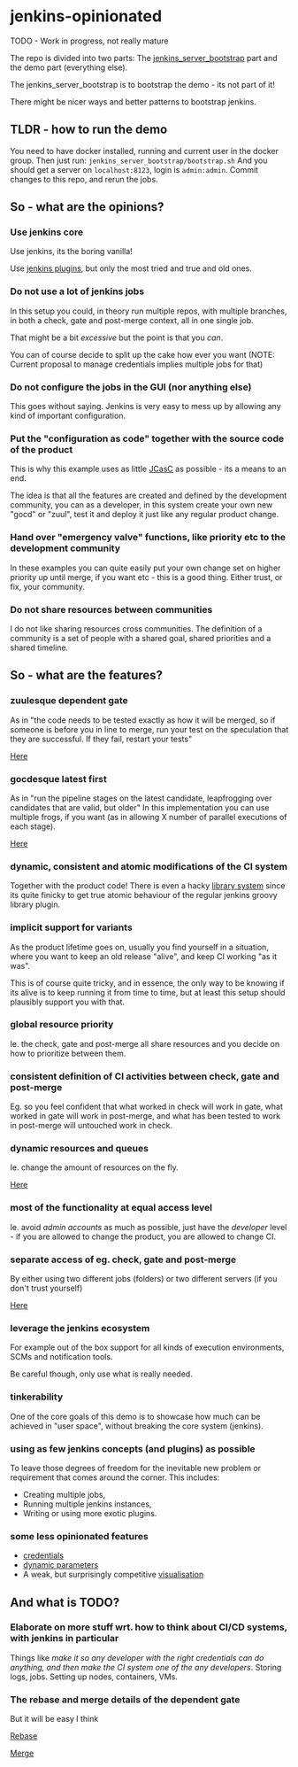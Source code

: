 # jenkins-opinionated

TODO - Work in progress, not really mature

The repo is divided into two parts:
The [jenkins_server_bootstrap](jenkins_server_bootstrap) part and the demo part (everything else).

The jenkins_server_bootstrap is to bootstrap the demo - its not part of it!

There might be nicer ways and better patterns to bootstrap jenkins.

## TLDR - how to run the demo
You need to have docker installed, running and current user in the docker group.
Then just run:
`jenkins_server_bootstrap/bootstrap.sh`
And you should get a server on `localhost:8123`, login is `admin:admin`.
Commit changes to this repo, and rerun the jobs.

## So - what are the opinions?

### Use jenkins core
Use jenkins, its the boring vanilla!

Use [jenkins plugins](jenkins_server_bootstrap/plugins.txt), but only the most tried and true and old ones.
### Do not use a lot of jenkins jobs
In this setup you could, in theory run multiple repos, with multiple branches, in both a check,
gate and post-merge context, all in one single job.

That might be a bit *excessive* but the point is that you *can*.

You can of course decide to split up the cake how ever you want
(NOTE: Current proposal to manage credentials implies multiple jobs for that)

### Do not configure the jobs in the GUI (nor anything else)
This goes without saying. Jenkins is very easy to mess up by allowing any kind of important configuration.
### Put the "configuration as code" together with the source code of the product
This is why this example uses as little [JCasC](jenkins_server_bootstrap/jenkins.yaml) as possible - its a means to an end.

The idea is that all the features are created and defined by the development community,
you can as a developer, in this system create your own new "gocd" or "zuul", test it and deploy it just like any regular product change.

### Hand over "emergency valve" functions, like priority etc to the development community
In these examples you can quite easily put your own change set on higher priority up until merge,
if you want etc - this is a good thing. Either trust, or fix, your community.
### Do not share resources between communities
I do not like sharing resources cross communities.
The definition of a community is a set of people with a shared goal, shared priorities and a shared
timeline.

## So - what are the features?

### zuulesque dependent gate
As in "the code needs to be tested exactly as how it will be merged, so if someone is before you in line to merge, run your test on the speculation that they are successful. If they fail, restart your tests"

[Here](libs/DependentGate.groovy)
### gocdesque latest first
As in "run the pipeline stages on the latest candidate, leapfrogging over candidates that are valid, but older"
In this implementation you can use multiple frogs, if you want (as in allowing X number of parallel executions of each stage).

[Here](libs/StageWithWip.groovy)
### dynamic, consistent and atomic modifications of the CI system
Together with the product code!
There is even a hacky [library system](libs/ImportFile.groovy) since its quite finicky to get true atomic behaviour of the regular jenkins groovy library plugin.
### implicit support for variants
As the product lifetime goes on, usually you find yourself in a situation,
where you want to keep an old release "alive", and keep CI working "as it was".

This is of course quite tricky, and in essence, the only way to be knowing if its alive
is to keep running it from time to time, but at least this setup should plausibly support you with that.

### global resource priority
Ie. the check, gate and post-merge all share resources and you decide on how to prioritize between them.
### consistent definition of CI activities between check, gate and post-merge
Eg. so you feel confident that what worked in check will work in gate,
what worked in gate will work in post-merge, and what has been tested to work in post-merge will untouched work in check.
### dynamic resources and queues
Ie. change the amount of resources on the fly.

[Here](libs/NodeWithPriority.groovy)
### most of the functionality at equal access level
Ie. avoid *admin accounts* as much as possible, just have the *developer* level - if you are allowed to change the product, you are allowed to change CI.
### separate access of eg. check, gate and post-merge
By either using two different jobs (folders) or two different servers (if you don't trust yourself)

[Here](top.groovy#L4)
### leverage the jenkins ecosystem
For example out of the box support for all kinds of execution environments,
SCMs and notification tools.

Be careful though, only use what is really needed.
### tinkerability
One of the core goals of this demo is to showcase how much can be achieved in "user space",
without breaking the core system (jenkins).
### using as few jenkins concepts (and plugins) as possible
To leave those degrees of freedom for the inevitable new problem or requirement that comes around the corner.
This includes:
* Creating multiple jobs,
* Running multiple jenkins instances,
* Writing or using more exotic plugins.
### some less opinionated features
* [credentials](top.groovy#L4)
* [dynamic parameters](libs/DeclareParameter.groovy)
* A weak, but surprisingly competitive [visualisation](libs/TypicalJob.groovy#L16)

## And what is TODO?
### Elaborate on more stuff wrt. how to think about CI/CD systems, with jenkins in particular
Things like *make it so any developer with the right credentials can do anything, and then make the CI system one of the any developers*.
Storing logs, jobs.
Setting up nodes, containers, VMs.
### The rebase and merge details of the dependent gate
But it will be easy I think

[Rebase](dep.groovy#L9)

[Merge](dep.groovy#L37)
